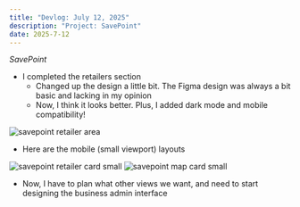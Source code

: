 ```yaml
---
title: "Devlog: July 12, 2025"
description: "Project: SavePoint"
date: 2025-7-12
---
```


*SavePoint*

- I completed the retailers section
    - Changed up the design a little bit. The Figma design was always a bit basic and lacking in my opinion
    - Now, I think it looks better. Plus,  I added dark mode and mobile compatibility!

<img src="/blog/savepointdevlogs/post-34/savepoint-retailer.png" alt="savepoint retailer area" style="max-height: 800px; width: auto">

- Here are the mobile (small viewport) layouts

<img src="/blog/savepointdevlogs/post-34/savepoint-retailer-card-sm.png" alt="savepoint retailer card small" style="max-height: 800px; width: auto">

<img src="/blog/savepointdevlogs/post-34/savepoint-map-card-sm.png" alt="savepoint map card small" style="max-height: 800px; width: auto">

- Now, I have to plan what other views we want, and need to start designing the business admin interface
